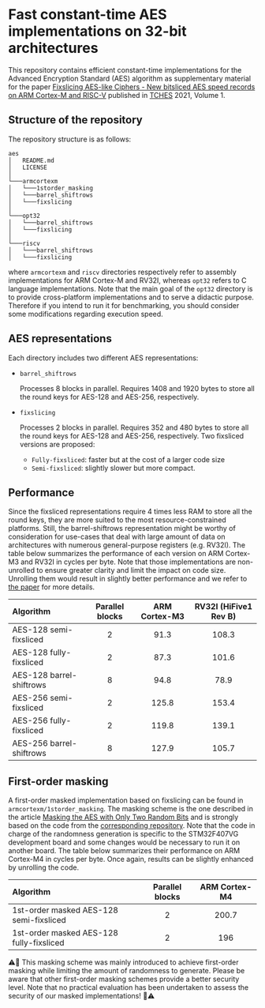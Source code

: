 # Fast constant-time AES implementations on 32-bit architectures

This repository contains efficient constant-time implementations for the Advanced Encryption Standard (AES) algorithm as supplementary material for the paper [Fixslicing AES-like Ciphers - New bitsliced AES speed records on ARM Cortex-M and RISC-V](https://eprint.iacr.org/2020/1123.pdf) published in [TCHES](https://tches.iacr.org/index.php/TCHES/index) 2021, Volume 1.

## Structure of the repository

The repository structure is as follows:
```
aes
│   README.md
│   LICENSE   
│
└───armcortexm
│   └───1storder_masking
│   └───barrel_shiftrows
│   └───fixslicing
│   
└───opt32
│   └───barrel_shiftrows
│   └───fixslicing
│   
└───riscv
│   └───barrel_shiftrows
│   └───fixslicing
```
where `armcortexm` and `riscv` directories respectively refer to assembly implementations for ARM Cortex-M and RV32I, whereas `opt32` refers to C language implementations. Note that the main goal of the `opt32` directory is to provide cross-platform implementations and to serve a didactic purpose. Therefore if you intend to run it for benchmarking, you should consider some modifications regarding execution speed.

## AES representations

Each directory includes two different AES representations:
- `barrel_shiftrows`

   Processes 8 blocks in parallel. Requires 1408 and 1920 bytes to store all the round keys for AES-128 and AES-256, respectively.

- `fixslicing`

   Processes 2 blocks in parallel. Requires 352 and 480 bytes to store all the round keys for AES-128 and AES-256, respectively.
   Two fixsliced versions are proposed:
   * `Fully-fixsliced`: faster but at the cost of a larger code size
   * `Semi-fixsliced`: slightly slower but more compact.

## Performance

Since the fixsliced representations require 4 times less RAM to store all the round keys, they are more suited to the most resource-constrained platforms. Still, the barrel-shiftrows representation might be worthy of consideration for use-cases that deal with large amount of data on architectures with numerous general-purpose registers (e.g. RV32I). The table below summarizes the performance of each version on ARM Cortex-M3 and RV32I in cycles per byte. Note that those implementations are non-unrolled to ensure greater clarity and limit the impact on code size. Unrolling them would result in slightly better performance and we refer to [the paper](https://eprint.iacr.org/2020/1123.pdf) for more details.

| Algorithm                | Parallel blocks | ARM Cortex-M3 | RV32I (HiFive1 Rev B) |
|:-------------------------|:---------------:|:-------------:|:---------------------:|
| AES-128 semi-fixsliced   | 2               | 91.3          | 108.3                 |
| AES-128 fully-fixsliced  | 2               | 87.3          | 101.6                 |
| AES-128 barrel-shiftrows | 8               | 94.8          | 78.9                  |
| AES-256 semi-fixsliced   | 2               | 125.8         | 153.4                 |
| AES-256 fully-fixsliced  | 2               | 119.8         | 139.1                 |
| AES-256 barrel-shiftrows | 8               | 127.9         | 105.7                 |

## First-order masking

A first-order masked implementation based on fixslicing can be found in `armcortexm/1storder_masking`. The masking scheme is the one described in the article [Masking the AES with Only Two Random Bits](https://eprint.iacr.org/2018/1007) and is strongly based on the code from the [corresponding repository](https://github.com/LaurenDM/TwoRandomBits). Note that the code in charge of the randomness generation is specific to the STM32F407VG development board and some changes would be necessary to run it on another board. The table below summarizes their performance on ARM Cortex-M4 in cycles per byte. Once again, results can be slightly enhanced by unrolling the code.

| Algorithm                                 | Parallel blocks | ARM Cortex-M4 |
|:------------------------------------------|:---------------:|:-------------:|
| 1st-order masked AES-128 semi-fixsliced   | 2               | 200.7         |
| 1st-order masked AES-128 fully-fixsliced  | 2               | 196           |

:warning::rotating_light: This masking scheme was mainly introduced to achieve first-order masking while limiting the amount of randomness to generate. Please be aware that other first-order masking schemes provide a better security level. Note that no practical evaluation has been undertaken to assess the security of our masked implementations! :rotating_light::warning: 
